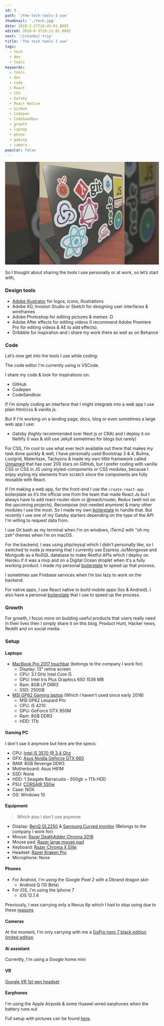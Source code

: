 ```yaml
---
id: 9
path: '/the-tech-tools-I-use'
thumbnail: './tech.jpg'
date: 2018-2-27T16:45:01.889Z
edited: 2019-8-3T19:11:01.889Z
next: '/istanbul-trip'
title: 'The tech tools I use'
tags:
  - tech
  - dev
  - tools
keywords:
  - tools
  - dev
  - code
  - React
  - CSS
  - Gatsby
  - React Native
  - GitHub
  - Codepen
  - CodeSandbox
  - growth
  - laptop
  - phone
  - gaming
  - camera
popular: false
---
```


![Tools](tech.jpg)

So I thought about sharing the tools I use personally or at work, so let’s start with,

### Design tools

- [Adobe Illustrator](https://amzn.to/2Ygdmek) for logos, icons, illustrations
- Adobe XD, Invision Studio or Sketch for designing user interfaces & wireframes
- Adobe Photoshop for editing pictures & memes :D
- Adobe After effects for editing videos (I recommend Adobe Premiere Pro for editing videos & AE to add effects).
- Dribbble for inspiration and I share my work there as well as on Behance

### Code

Let’s now get into the tools I use while coding:

The code editor I'm currently using is VSCode.

I share my code & look for inspirations on:

- GitHub
- Codepen
- CodeSandbox

If I’m simply coding an interface that I might integrate into a web app I use plain html/css & vanilla js.

But if I'm working on a landing page, docs, blog or even sometimes a large web app I use:

- Gatsby (highly recommended over Next js or CRA) and I deploy it on Netlify (I was & still use Jekyll sometimes for blogs but rarely)

For CSS, I’m cool to use what ever tech available out there that makes my task done quickly & well, I have personally used Bootstrap 3 & 4, Bulma, Lostgrid, Materliaze, Tachyons & made my own little framework called [Unnamed](https://unnamed.smakosh.com/) that has over 200 stars on GitHub, but I prefer coding with vanilla CSS or CSS in JS using styled-components or CSS modules, because I enjoy styling my elements from scratch since the components are fully reusable with React.

If I’m making a web app, for the front-end I use the `create-react-app` boilerplate as it’s the official one from the team that made React Js but I always have to add react-router-dom or @reach/router, Redux (well not on the upcoming projects), Recompose (not needed anymore) & many other modules I use the most. So I made my own [boilerplate](https://github.com/smakosh/personal-react-app-boilerplate) to handle that. But recently I use one of my Gatsby starters depending on the type of the API I'm willing to request data from.

I use Git bash as my terminal when I’m on windows, iTerm2 with "oh my zsh" themes when I’m on macOS.

For the backend, I was using php/mysql which I didn’t personally like, so I switched to node js meaning that I currently use Express Js/Mongoose and Mongodb as a NoSQL database to make Restful APIs which I deploy on Heroku if it was a mvp and on a Digital Ocean droplet when it's a fully working product. I made my personal [boilerplate](https://github.com/smakosh/rest-api-boilerplate-v2) to speed up that process.

I sometimes use Firebase services when I’m too lazy to work on the backend.

For native apps, I use React native to build mobile apps (Ios & Android). I also have a personal [boilerplate](https://github.com/smakosh/RN-personal-boilerplate) that I use to speed up the process.

### Growth

For growth, I focus more on building useful products that users really need in their lives then I simply share it on this blog, Product Hunt, Hacker news, Reddit and on social media.

### Setup

#### Laptops

- [MacBook Pro 2017 touchbar](https://amzn.to/2RD3RmZ) (belongs to the company I work for)
  - Display: 13" retina screen
  - CPU: 3.1 GHz Intel Core i5
  - GPU: Intel Iris Plus Graphics 650 1536 MB
  - Ram: 8GB LP DRR3
  - SSD: 250GB
- [MSI GP62 Gaming laptop](https://amzn.to/2RzCKtf) (Which I haven't used since early 2018)
  - MSI GP62 Leopard Pro
  - CPU: i5 4210
  - GPU: GeForce GTX 950M
  - Ram: 8GB DDR3
  - HDD: 1Tb

#### Gaming PC

I don't use it anymore but here are the specs:

- CPU: [Intel i5 3570 @ 3.4 Ghz](https://amzn.to/2X9xKBj)
- GFX: [Asus Nvidia Geforce GTX 660](https://amzn.to/2X5qG8W)
- RAM: 8GB Revenge DDR3
- Motherboard: Asus H61M
- SSD: None
- HDD: 1 Seagate Barracuda - 500gb + 1Tb HDD
- PSU: [CORSAIR 550w](https://amzn.to/2WZno25)
- Case: NOX
- OS: Windows 10

#### Equipment

> Which also I don't use anymore

- Display: [BenQ GL2250](https://amzn.to/2X7NoNV) & [Samsung Curved monitor](https://amzn.to/2yAtegQ) (Belongs to the company I work for)
- Mouse: [Razer DeathAdder Chroma 2016](https://amzn.to/2RBqJn9)
- Mouse pad: [Razer large mouse pad](https://amzn.to/2YiclCE)
- Keyboard: [Razer Chroma X Elite](https://amzn.to/2YnEckI)
- Headset: [Razer Kraken Pro](https://amzn.to/2LiN1c4)
- Microphone: None

#### Phones

- For Android, I'm using the Google Pixel 2 with a Dbrand dragon skin
  - Android Q (10 Beta)
- For iOS, I'm using the Iphone 7
  - iOS 12.1.4

Previously, I was carrying only a Nexus 6p which I had to stop using due to these [reasons](/pixel-2-review-and-why-Nexus-6p-is-a-bad-choice)

#### Cameras

At the moment, I'm only carrying with me a [GoPro hero 7 black edition limited edition](https://amzn.to/2X5rw5A)

#### Ai assistant

Currently, I'm using a Google home mini

#### VR

[Google VR 1st gen headset](https://amzn.to/2XbPLiv)

#### Earphones

I'm using the Apple Airpods & some Huawei wired earphones when the battery runs out

Full setup with pictures can be found [here](https://docs.google.com/document/d/1falYEEHhJxq4HIXwOPoc4lk0AYsfHY4U6ZCcY4Srs8g/edit?usp=sharing).
